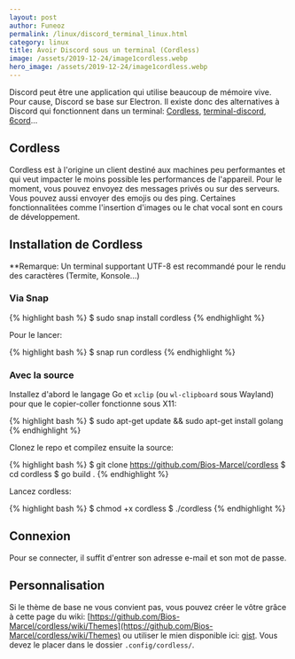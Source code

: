```yaml
---
layout: post
author: Funeoz
permalink: /linux/discord_terminal_linux.html
category: linux
title: Avoir Discord sous un terminal (Cordless)
image: /assets/2019-12-24/image1cordless.webp
hero_image: /assets/2019-12-24/image1cordless.webp
---
```


Discord peut être une application qui utilise beaucoup de mémoire vive. Pour cause, Discord se base sur Electron. Il existe donc des alternatives à Discord qui fonctionnent dans un terminal: [Cordless](https://github.com/Bios-Marcel/cordless), [terminal-discord](https://github.com/xynxynxyn/terminal-discord), [6cord](https://gitlab.com/diamondburned/6cord)...

## Cordless

Cordless est à l'origine un client destiné aux machines peu performantes et qui veut impacter le moins possible les performances de l'appareil. Pour le moment, vous pouvez envoyez des messages privés ou sur des serveurs. Vous pouvez aussi envoyer des emojis ou des ping. Certaines fonctionnalitées comme l'insertion d'images ou le chat vocal sont en cours de développement. 

## Installation de Cordless

**Remarque: Un terminal supportant UTF-8 est recommandé pour le rendu des caractères (Termite, Konsole...)

### Via Snap 

{% highlight bash %}
$ sudo snap install cordless
{% endhighlight %}

Pour le lancer:

{% highlight bash %}
$ snap run cordless
{% endhighlight %}

### Avec la source

Installez d'abord le langage Go et ```xclip``` (ou ```wl-clipboard``` sous Wayland) pour que le copier-coller fonctionne sous X11:

{% highlight bash %}
$ sudo apt-get update && sudo apt-get install golang
{% endhighlight %}

Clonez le repo et compilez ensuite la source:

{% highlight bash %}
$ git clone https://github.com/Bios-Marcel/cordless
$ cd cordless
$ go build .
{% endhighlight %}

Lancez cordless:

{% highlight bash %}
$ chmod +x cordless
$ ./cordless
{% endhighlight %}

## Connexion

Pour se connecter, il suffit d'entrer son adresse e-mail et son mot de passe. 

## Personnalisation 

Si le thème de base ne vous convient pas, vous pouvez créer le vôtre grâce à cette page du wiki: [https://github.com/Bios-Marcel/cordless/wiki/Themes](https://github.com/Bios-Marcel/cordless/wiki/Themes) ou utiliser le mien disponible ici: [gist](https://gist.github.com/Funeoz/4d4a2a65530f970d8e00665968405d05). Vous devez le placer dans le dossier ```.config/cordless/```.





